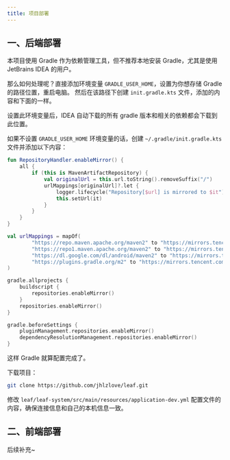 ```yaml
---
title: 项目部署
---
```


## 一、后端部署

本项目使用 Gradle 作为依赖管理工具，但不推荐本地安装 Gradle，尤其是使用 JetBrains IDEA 的用户。

那么如何处理呢？直接添加环境变量 `GRADLE_USER_HOME`，设置为你想存储 Gradle 的路径位置，重启电脑。
然后在该路径下创建 `init.gradle.kts` 文件，添加的内容和下面的一样。

设置此环境变量后，IDEA 自动下载的所有 gradle 版本和相关的依赖都会下载到此位置。

如果不设置 `GRADLE_USER_HOME` 环境变量的话，创建 `~/.gradle/init.gradle.kts` 文件并添加以下内容：

```kotlin ~/.gradle/init.gradle.kts
fun RepositoryHandler.enableMirror() {
    all {
        if (this is MavenArtifactRepository) {
            val originalUrl = this.url.toString().removeSuffix("/")
            urlMappings[originalUrl]?.let {
                logger.lifecycle("Repository[$url] is mirrored to $it")
                this.setUrl(it)
            }
        }
    }
}

val urlMappings = mapOf(
        "https://repo.maven.apache.org/maven2" to "https://mirrors.tencent.com/nexus/repository/maven-public/",
        "https://repo1.maven.apache.org/maven2" to "https://mirrors.tencent.com/nexus/repository/maven-public/",
        "https://dl.google.com/dl/android/maven2" to "https://mirrors.tencent.com/nexus/repository/maven-public/",
        "https://plugins.gradle.org/m2" to "https://mirrors.tencent.com/nexus/repository/gradle-plugins/"
)

gradle.allprojects {
    buildscript {
        repositories.enableMirror()
    }
    repositories.enableMirror()
}

gradle.beforeSettings {
    pluginManagement.repositories.enableMirror()
    dependencyResolutionManagement.repositories.enableMirror()
}
```

这样 Gradle 就算配置完成了。

下载项目：

```bash
git clone https://github.com/jhlzlove/leaf.git
```

修改 `leaf/leaf-system/src/main/resources/application-dev.yml` 配置文件的内容，确保连接信息和自己的本机信息一致。

## 二、前端部署

后续补充~
